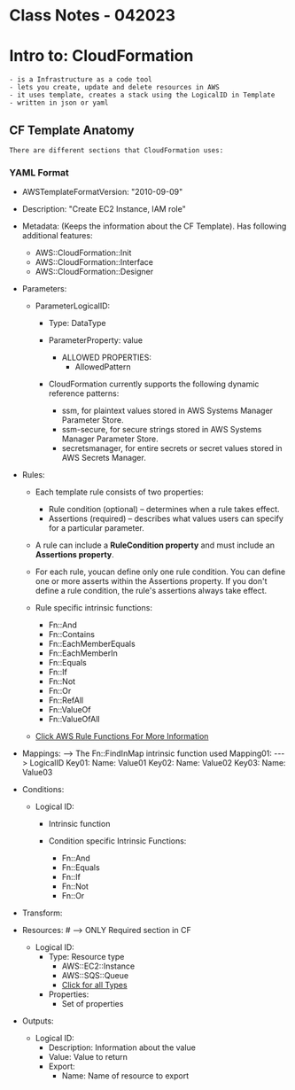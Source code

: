 # Class Notes - 042023

# Intro to: CloudFormation
    - is a Infrastructure as a code tool
    - lets you create, update and delete resources in AWS
    - it uses template, creates a stack using the LogicalID in Template
    - written in json or yaml 

## CF Template Anatomy
    There are different sections that CloudFormation uses:

###  YAML Format 
- AWSTemplateFormatVersion: "2010-09-09"
- Description: "Create EC2 Instance, IAM role"
- Metadata: (Keeps the information about the CF Template). Has following additional features:
    - AWS::CloudFormation::Init
    - AWS::CloudFormation::Interface
    - AWS::CloudFormation::Designer
- Parameters:
  - ParameterLogicalID:
    - Type: DataType
    - ParameterProperty: value
        - ALLOWED PROPERTIES:
            - AllowedPattern

    - CloudFormation currently supports the following dynamic reference patterns:
        - ssm, for plaintext values stored in AWS Systems Manager Parameter Store.
        - ssm-secure, for secure strings stored in AWS Systems Manager Parameter Store.
        - secretsmanager, for entire secrets or secret values stored in AWS Secrets Manager.
- Rules:
    - Each template rule consists of two properties:
        - Rule condition (optional) – determines when a rule takes effect.
        - Assertions (required) – describes what values users can specify for a particular parameter.
    - A rule can include a **RuleCondition property** and must include an **Assertions property**. 
    - For each rule, youcan define only one rule condition. You can define one or more asserts within the Assertions property. If you don't define a rule condition, the rule's assertions always take effect.

    - Rule specific intrinsic functions:
        - Fn::And
        - Fn::Contains
        - Fn::EachMemberEquals
        - Fn::EachMemberIn
        - Fn::Equals
        - Fn::If
        - Fn::Not
        - Fn::Or
        - Fn::RefAll
        - Fn::ValueOf
        - Fn::ValueOfAll
    - [Click AWS Rule Functions For More Information](https://docs.aws.amazon.com/AWSCloudFormation/latest/UserGuide/intrinsic-function-reference-rules.html)
- Mappings:         --> The Fn::FindInMap intrinsic function used
    Mapping01:                  ---> LogicalID
        Key01: 
            Name: Value01
        Key02: 
            Name: Value02
        Key03: 
            Name: Value03
- Conditions:
  - Logical ID:
    - Intrinsic function

    - Condition specific Intrinsic Functions:
        - Fn::And
        - Fn::Equals
        - Fn::If
        - Fn::Not
        - Fn::Or

- Transform:

- Resources:                                          # --> ONLY Required section in CF
  - Logical ID:
    - Type: Resource type
        - AWS::EC2::Instance
        - AWS::SQS::Queue
        - [Click for all Types](https://docs.aws.amazon.com/AWSCloudFormation/latest/UserGuide/aws-template-resource-type-ref.html)
    - Properties:
      - Set of properties

- Outputs:
  - Logical ID:
    - Description: Information about the value
    - Value: Value to return
    - Export:
      - Name: Name of resource to export



